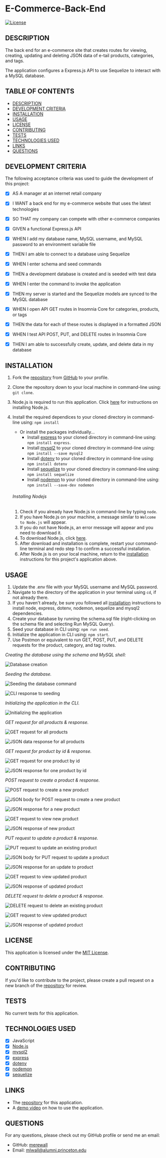 # E-Commerce-Back-End

[![License](https://img.shields.io/badge/License-MIT-yellow.svg)](https://opensource.org/licenses/MIT)
## DESCRIPTION

The back end for an e-commerce site that creates routes for viewing, creating, updating and deleting JSON data of e-tail products, categories, and tags.

The application configures a Express.js API to use Sequelize to interact with a MySQL database.
## TABLE OF CONTENTS

- [DESCRIPTION](#description)
- [DEVELOPMENT CRITERIA](#development-criteria)
- [INSTALLATION](#installation)
- [USAGE](#usage)
- [LICENSE](#license)
- [CONTRIBUTING](#contributing)
- [TESTS](#tests)
- [TECHNOLOGIES USED](#technologies-used)
- [LINKS](#links)
- [QUESTIONS](#questions)

## DEVELOPMENT CRITERIA

The following acceptance criteria was used to guide the development of this project:

- [x] AS A manager at an internet retail company
- [x] I WANT a back end for my e-commerce website that uses the latest technologies
- [x] SO THAT my company can compete with other e-commerce companies

- [x] GIVEN a functional Express.js API
- [x] WHEN I add my database name, MySQL username, and MySQL password to an environment variable file
- [x] THEN I am able to connect to a database using Sequelize
- [x] WHEN I enter schema and seed commands
- [x] THEN a development database is created and is seeded with test data
- [x] WHEN I enter the command to invoke the application
- [x] THEN my server is started and the Sequelize models are synced to the MySQL database
- [x] WHEN I open API GET routes in Insomnia Core for categories, products, or tags
- [x] THEN the data for each of these routes is displayed in a formatted JSON
- [x] WHEN I test API POST, PUT, and DELETE routes in Insomnia Core
- [x] THEN I am able to successfully create, update, and delete data in my database
## INSTALLATION

1. Fork the [repository](https://github.com/merewall/E-Commerce-Back-end) from [GitHub](https://github.com/) to your profile.
2. Clone the repository down to your local machine in command-line using: `git clone`.
3. Node.js is required to run this application. Click [here](#installing-nodejs) for instructions on installing Node.js.
4. Install the required dependices to your cloned directory in command-line using: `npm install`
    * Or install the packages individually...
        * Install [express](https://www.npmjs.com/package/express) to your cloned directory in command-line using: `npm install express`.
        * Install [mysql2](https://www.npmjs.com/package/mysql2) to your cloned directory in command-line using: `npm install --save mysql2`
        * Install [dotenv](https://www.npmjs.com/package/dotenv) to your cloned directory in command-line using: `npm install dotenv`
        * Install [sequelize](https://www.npmjs.com/package/sequelize) to your cloned directory in command-line using: `npm install sequelize`
        * Install [nodemon](https://www.npmjs.com/package/nodemon) to your cloned directory in command-line using: `npm install --save-dev nodemon`
    ###### Installing Nodejs

    1. Check if you already have Node.js in command-line by typing `node`.
    2. If you have Node.js on  your machine, a message similar to `Welcome to Node.js` will appear.
    3. If you do not have Node.js, an error message will appear and you need to download it.
    4. To download Node.js, click [here](https://nodejs.org/en/download/).
    5. After download and installation is complete, restart your command-line terminal and redo step 1 to confirm a successful installation.
    6. After Node.js is on your local machine, return to the [installation](#installation) instructions for this project's application above.

## USAGE

1. Update the .env file with your MySQL username and MySQL password.
2. Navigate to the directory of the application in your terminal using `cd`, if not already there.
3. If you haven't already, be sure you followed all [installation](#installation) instructions to install node, express, dotenv, nodemon, sequelize and mysql2 dependencies.
4. Create your database by running the schema.sql file (right-clicking on the schema file and selecting Run MySQL Query).
5. Seed your database in CLI using: `npm run seed`.
6. Initialize the application in CLI using: `npm start`.
7. Use Postmon or equivalent to run GET, POST, PUT, and DELETE requests for the product, category, and tag routes.

_Creating the database using the schema and MySQL shell:_

![Database creation](https://github.com/merewall/E-Commerce-Back-End/blob/main/assets/db-create.PNG)

_Seeding the database._

![Seeding the database command](https://github.com/merewall/E-Commerce-Back-End/blob/main/assets/seed-command.PNG)

![CLI response to seeding](https://github.com/merewall/E-Commerce-Back-End/blob/main/assets/tables-seeded.PNG)

_Initializing the application in the CLI._

![Initializing the application](https://github.com/merewall/E-Commerce-Back-End/blob/main/assets/start-server.PNG)

_GET request for all products & response._  

![GET request for all products](https://github.com/merewall/E-Commerce-Back-End/blob/main/assets/get-all-products.PNG)

![JSON data response for all products](https://github.com/merewall/E-Commerce-Back-End/blob/main/assets/all-products.PNG)

_GET request for product by id & response._  

![GET request for one product by id](https://github.com/merewall/E-Commerce-Back-End/blob/main/assets/get-product-by-id.PNG)

![JSON response for one product by id](https://github.com/merewall/E-Commerce-Back-End/blob/main/assets/product-by-id.PNG)

_POST request to create a product & response._  

![POST request to create a new product](https://github.com/merewall/E-Commerce-Back-End/blob/main/assets/post-product.PNG)

![JSON body for POST request to create a new product](https://github.com/merewall/E-Commerce-Back-End/blob/main/assets/post-body-product.PNG)

![JSON response for a new product](https://github.com/merewall/E-Commerce-Back-End/blob/main/assets/post-response.PNG)

![GET request to view new product](https://github.com/merewall/E-Commerce-Back-End/blob/main/assets/get-afterwards.PNG)

![JSON response of new product](https://github.com/merewall/E-Commerce-Back-End/blob/main/assets/new-product.PNG)

_PUT request to update a product & response._  

![PUT request to update an existing product](https://github.com/merewall/E-Commerce-Back-End/blob/main/assets/product-update.PNG)

![JSON body for PUT request to update a product](https://github.com/merewall/E-Commerce-Back-End/blob/main/assets/put-body-product.PNG)

![JSON response for an update to product](https://github.com/merewall/E-Commerce-Back-End/blob/main/assets/put-response.PNG)

![GET request to view updated product](https://github.com/merewall/E-Commerce-Back-End/blob/main/assets/get-afterwards.PNG)

![JSON response of updated product](https://github.com/merewall/E-Commerce-Back-End/blob/main/assets/updated-product.PNG)

_DELETE request to delete a product & response._  

![DELETE request to delete an existing product](https://github.com/merewall/E-Commerce-Back-End/blob/main/assets/delete-product.PNG)

![GET request to view updated product](https://github.com/merewall/E-Commerce-Back-End/blob/main/assets/get-afterwards.PNG)

![JSON response of updated product](https://github.com/merewall/E-Commerce-Back-End/blob/main/assets/product-deleted.PNG)

## LICENSE

This application is licensed under the [MIT License](https://opensource.org/licenses/MIT).
## CONTRIBUTING

If you'd like to contribute to the project, please create a pull request on a new branch of the [repository](https://github.com/merewall/E-Commerce-Back-End) for review.
## TESTS

No current tests for this application.
## TECHNOLOGIES USED

- [X] JavaScript
- [X] [Node.js](https://nodejs.org/en/)
- [X] [mysql2](https://www.npmjs.com/package/mysql2)
- [X] [express](https://www.npmjs.com/package/express)
- [X] [dotenv](https://www.npmjs.com/package/dotenv)
- [X] [nodemon](https://www.npmjs.com/package/nodemon)
- [X] [sequelize](https://www.npmjs.com/package/sequelize)
## LINKS

* The [repository](https://github.com/merewall/E-Commerce-Back-End) for this application.
* A [demo video](https://drive.google.com/file/d/1D6vVmJrsDx9k0M9eUXegnXmzFvD7QQej/view) on how to use the application.

## QUESTIONS

For any questions, please check out my GitHub profile or send me an email:
* GitHub: [merewall](https://github.com/merewall)
* Email: mlwall@alumni.princeton.edu
